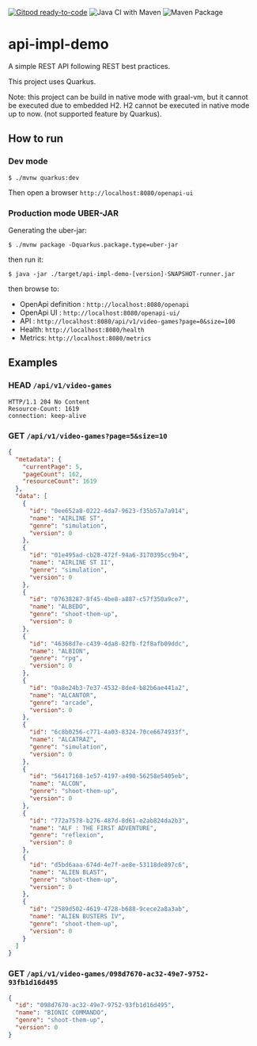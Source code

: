 [![Gitpod ready-to-code](https://img.shields.io/badge/Gitpod-ready--to--code-blue?logo=gitpod)](https://gitpod.io/#https://github.com/fxrobin/api-impl-demo)
![Java CI with Maven](https://github.com/fxrobin/api-impl-demo/workflows/Java%20CI%20with%20Maven/badge.svg)
![Maven Package](https://github.com/fxrobin/api-impl-demo/workflows/Maven%20Package/badge.svg)


# api-impl-demo

A simple REST API following REST best practices.

This project uses Quarkus.

Note: this project can be build in native mode with graal-vm, but it cannot be executed due to embedded H2.
H2 cannot be executed in native mode up to now. (not supported feature by Quarkus).

## How to run

### Dev mode

```
$ ./mvnw quarkus:dev
```

Then open a browser `http://localhost:8080/openapi-ui`

### Production mode UBER-JAR

Generating the uber-jar:

```
$ ./mvnw package -Dquarkus.package.type=uber-jar
```

then run it:

```
$ java -jar ./target/api-impl-demo-[version]-SNAPSHOT-runner.jar
```

then browse to: 

- OpenApi definition : `http://localhost:8080/openapi`
- OpenApi UI : `http://localhost:8080/openapi-ui/`
- API : `http://localhost:8080/api/v1/video-games?page=0&size=100`
- Health: `http://localhost:8080/health`
- Metrics: `http://localhost:8080/metrics`

## Examples

### HEAD `/api/v1/video-games`

```
HTTP/1.1 204 No Content
Resource-Count: 1619
connection: keep-alive
```


### GET `/api/v1/video-games?page=5&size=10`


```json
{
  "metadata": {
    "currentPage": 5,
    "pageCount": 162,
    "resourceCount": 1619
  },
  "data": [
    {
      "id": "0ee652a8-0222-4da7-9623-f35b57a7a914",
      "name": "AIRLINE ST",
      "genre": "simulation",
      "version": 0
    },
    {
      "id": "01e495ad-cb28-472f-94a6-3170395cc9b4",
      "name": "AIRLINE ST II",
      "genre": "simulation",
      "version": 0
    },
    {
      "id": "07638287-8f45-4be8-a887-c57f350a9ce7",
      "name": "ALBEDO",
      "genre": "shoot-them-up",
      "version": 0
    },
    {
      "id": "46368d7e-c439-4da8-82fb-f2f8afb09ddc",
      "name": "ALBION",
      "genre": "rpg",
      "version": 0
    },
    {
      "id": "0a8e24b3-7e37-4532-8de4-b82b6ae441a2",
      "name": "ALCANTOR",
      "genre": "arcade",
      "version": 0
    },
    {
      "id": "6c8b0256-c771-4a03-8324-70ce6674933f",
      "name": "ALCATRAZ",
      "genre": "simulation",
      "version": 0
    },
    {
      "id": "56417168-1e57-4197-a490-56258e5405eb",
      "name": "ALCON",
      "genre": "shoot-them-up",
      "version": 0
    },
    {
      "id": "772a7578-b276-487d-8d61-e2ab824da2b3",
      "name": "ALF : THE FIRST ADVENTURE",
      "genre": "reflexion",
      "version": 0
    },
    {
      "id": "d5bd6aaa-674d-4e7f-ae8e-53118de897c6",
      "name": "ALIEN BLAST",
      "genre": "shoot-them-up",
      "version": 0
    },
    {
      "id": "2589d502-4619-4728-b688-9cece2a8a3ab",
      "name": "ALIEN BUSTERS IV",
      "genre": "shoot-them-up",
      "version": 0
    }
  ]
}
```

### GET `/api/v1/video-games/098d7670-ac32-49e7-9752-93fb1d16d495`


```json
{
  "id": "098d7670-ac32-49e7-9752-93fb1d16d495",
  "name": "BIONIC COMMANDO",
  "genre": "shoot-them-up",
  "version": 0
}
```

